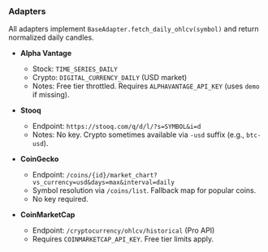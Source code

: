 ### Adapters

All adapters implement `BaseAdapter.fetch_daily_ohlcv(symbol)` and return normalized daily candles.

- **Alpha Vantage**
  - Stock: `TIME_SERIES_DAILY`
  - Crypto: `DIGITAL_CURRENCY_DAILY` (USD market)
  - Notes: Free tier throttled. Requires `ALPHAVANTAGE_API_KEY` (uses `demo` if missing).

- **Stooq**
  - Endpoint: `https://stooq.com/q/d/l/?s=SYMBOL&i=d`
  - Notes: No key. Crypto sometimes available via `-usd` suffix (e.g., `btc-usd`).

- **CoinGecko**
  - Endpoint: `/coins/{id}/market_chart?vs_currency=usd&days=max&interval=daily`
  - Symbol resolution via `/coins/list`. Fallback map for popular coins.
  - No key required.

- **CoinMarketCap**
  - Endpoint: `/cryptocurrency/ohlcv/historical` (Pro API)
  - Requires `COINMARKETCAP_API_KEY`. Free tier limits apply.
